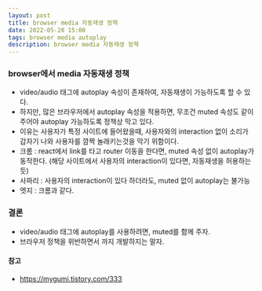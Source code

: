 ```yaml
---
layout: post
title: browser media 자동재생 정책
date: 2022-05-28 15:00
tags: browser media autoplay
description: browser media 자동재생 정책
---
```


### browser에서 media 자동재생 정책

- video/audio 태그에 autoplay 속성이 존재하여, 자동재생이 가능하도록 할 수 있다.
- 하지만, 많은 브라우저에서 autoplay 속성을 적용하면, 무조건 muted 속성도 같이 주어야 autoplay 가능하도록 정책상 막고 있다.
- 이유는 사용자가 특정 사이트에 들어왔을때, 사용자와의 interaction 없이 소리가 갑자기 나와 사용자를 깜짝 놀래키는것을 막기 위함이다.
- 크롬 : react에서 link를 타고 router 이동을 한다면, muted 속성 없이 autoplay가 동작한다. (해당 사이트에서 사용자의 interaction이 있다면, 자동재생을 허용하는듯)
- 사파리 : 사용자의 interaction이 있다 하더라도, muted 없이 autoplay는 불가능
- 엣지 : 크롬과 같다.

### 결론

- video/audio 태그에 autoplay를 사용하려면, muted를 함께 주자.
- 브라우저 정책을 위반하면서 까지 개발하지는 말자.

#### 참고

- https://mygumi.tistory.com/333
